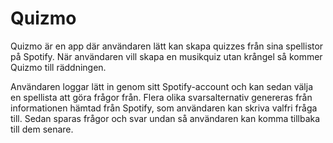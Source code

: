 # Quizmo

Quizmo är en app där användaren lätt kan skapa quizzes från sina spellistor på Spotify. När användaren vill skapa en musikquiz utan krångel så kommer Quizmo till räddningen.

Användaren loggar lätt in genom sitt Spotify-account och kan sedan välja en spellista att göra frågor från. Flera olika svarsalternativ genereras från informationen hämtad från Spotify, som användaren kan skriva valfri fråga till. Sedan sparas frågor och svar undan så användaren kan komma tillbaka till dem senare.
